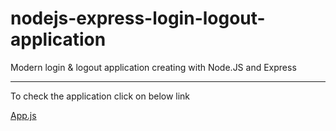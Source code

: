 # nodejs-express-login-logout-application
Modern login &amp; logout application creating with Node.JS and Express 

---
To check the application click on below link

[App.js](https://nodejs-express-login-logout.herokuapp.com/)

